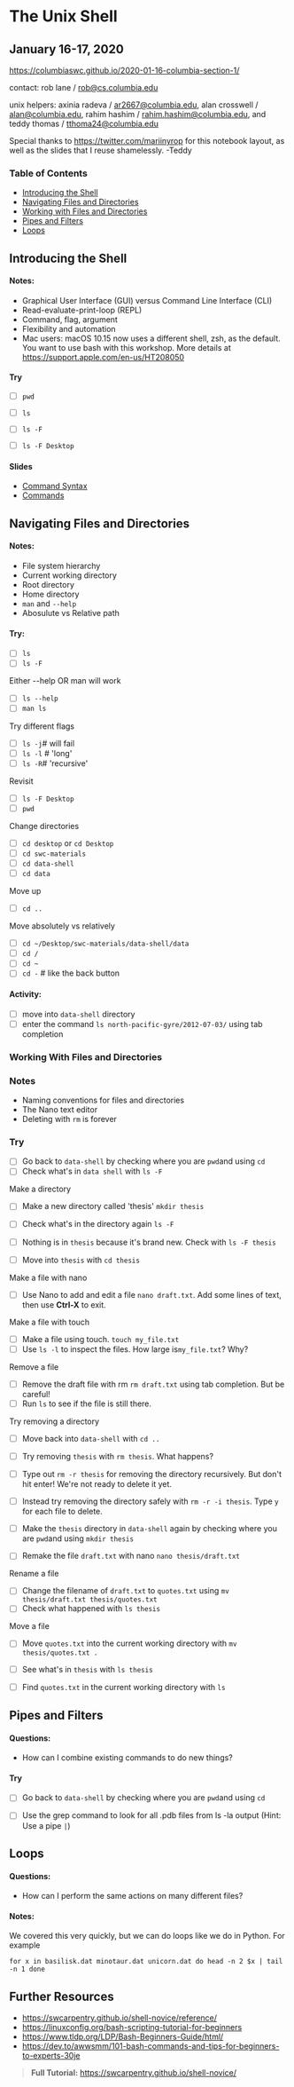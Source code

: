 # The Unix Shell
## January 16-17, 2020
https://columbiaswc.github.io/2020-01-16-columbia-section-1/

contact: rob lane / rob@cs.columbia.edu

unix helpers: axinia radeva / ar2667@columbia.edu, alan crosswell / alan@columbia.edu, rahim hashim / rahim.hashim@columbia.edu, and teddy thomas / tthoma24@columbia.edu

Special thanks to https://twitter.com/mariinyrop for this notebook layout, as well as the slides that I reuse shamelessly. -Teddy

### Table of Contents

+ [Introducing the Shell](#introducing-the-shell)
+ [Navigating Files and Directories](#navigating-files-and-directories)
+ [Working with Files and Directories](#working-with-files-and-directories)
+ [Pipes and Filters](#pipes-and-filters)
+ [Loops](#loops)

## Introducing the Shell

#### Notes:

- Graphical User Interface (GUI) versus Command Line Interface (CLI)
- Read-evaluate-print-loop (REPL)
- Command, flag, argument
- Flexibility and automation
- Mac users: macOS 10.15 now uses a different shell, zsh, as the default. You want to use bash with this workshop. More details at https://support.apple.com/en-us/HT208050


#### Try

- [ ] `pwd`
- [ ] `ls`
- [ ] `ls -F`
- [ ] `ls -F Desktop`


#### Slides
- [Command Syntax](https://slides.com/marii/cul-swc-python/#/0/1)
- [Commands](https://slides.com/marii/cul-swc-python/#/0/2)



## Navigating Files and Directories


#### Notes:
- File system hierarchy
- Current working directory
- Root directory
- Home directory
- `man` and `--help`
- Abosulute vs Relative path

#### Try:

- [ ] `ls`
- [ ] `ls -F`

Either --help OR man will work
- [ ] `ls --help`
- [ ] `man ls`

Try different flags
- [ ] `ls -j`# will fail
- [ ] `ls -l` # 'long'
- [ ] `ls -R`# 'recursive'

Revisit
- [ ] `ls -F Desktop`
- [ ] `pwd`

Change directories
- [ ] `cd desktop` or `cd Desktop`
- [ ] `cd swc-materials`
- [ ] `cd data-shell`
- [ ] `cd data`

Move up
- [ ] `cd ..`

Move absolutely vs relatively
- [ ] `cd ~/Desktop/swc-materials/data-shell/data`
- [ ] `cd /`
- [ ] `cd ~`
- [ ] `cd -` # like the back button

#### Activity:

- [ ] move into `data-shell` directory
- [ ] enter the command `ls north-pacific-gyre/2012-07-03/` using tab completion

### Working With Files and Directories

### Notes
- Naming conventions for files and directories
- The Nano text editor
- Deleting with `rm` is forever

### Try
- [ ] Go back to `data-shell` by checking where you are `pwd`and using `cd`
- [ ] Check what's in `data shell` with `ls -F`

Make a directory
- [ ] Make a new directory called 'thesis' `mkdir thesis`

- [ ] Check what's in the directory again `ls -F`
- [ ] Nothing is in `thesis` because it's brand new. Check with `ls -F thesis`
- [ ] Move into `thesis` with `cd thesis`

Make a file with nano
- [ ] Use Nano to add and edit a file `nano draft.txt`. Add some lines of text, then use __Ctrl-X__ to exit.

Make a file with touch
- [ ] Make a file using touch. `touch my_file.txt`
- [ ] Use `ls -l` to inspect the files. How large is`my_file.txt`? Why?

Remove a file
- [ ] Remove the draft file with rm `rm draft.txt` using tab completion. But be careful!
- [ ] Run `ls` to see if the file is still there.

Try removing a directory
- [ ] Move back into `data-shell` with `cd ..`
- [ ] Try removing `thesis` with `rm thesis`. What happens?
- [ ] Type out `rm -r thesis` for removing the directory recursively. But don't hit enter! We're not ready to delete it yet.
- [ ] Instead try removing the directory safely with `rm -r -i thesis`. Type `y` for each file to delete.


- [ ] Make the `thesis` directory in `data-shell` again by checking where you are `pwd`and using `mkdir thesis`
- [ ] Remake the file `draft.txt` with nano `nano thesis/draft.txt`

Rename a file
- [ ] Change the filename of `draft.txt` to `quotes.txt` using `mv thesis/draft.txt thesis/quotes.txt`
- [ ] Check what happened with `ls thesis`

Move a file
- [ ] Move `quotes.txt` into the current working directory with `mv thesis/quotes.txt .`
- [ ] See what's in `thesis` with `ls thesis`
- [ ] Find `quotes.txt` in the current working directory with `ls`






## Pipes and Filters


#### Questions:
- How can I combine existing commands to do new things?

#### Try
- [ ] Go back to `data-shell` by checking where you are `pwd`and using `cd`
- [ ] Use the grep command to look for all .pdb files from ls -la output (Hint: Use a pipe `|`)


## Loops

#### Questions:
- How can I perform the same actions on many different files?

#### Notes:
We covered this very quickly, but we can do loops like we do in Python. For example

`for x in basilisk.dat minotaur.dat unicorn.dat
  do
      head -n 2 $x | tail -n 1
 done`
 
 
 ## Further Resources
 - https://swcarpentry.github.io/shell-novice/reference/
 - https://linuxconfig.org/bash-scripting-tutorial-for-beginners
 - https://www.tldp.org/LDP/Bash-Beginners-Guide/html/
 - https://dev.to/awwsmm/101-bash-commands-and-tips-for-beginners-to-experts-30je



> __Full Tutorial:__ <https://swcarpentry.github.io/shell-novice/>

